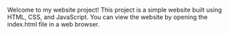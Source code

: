 Welcome to my website project! This project is a simple website built using HTML, CSS, and JavaScript. You can view the website by opening the index.html file in a web browser.
